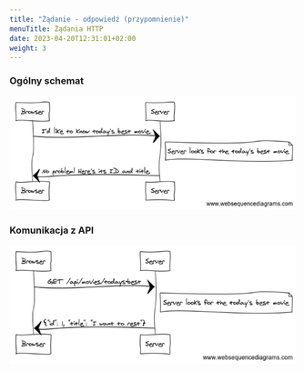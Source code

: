 ```yaml
---
title: "Żądanie - odpowiedź (przypomnienie)"
menuTitle: Żądania HTTP
date: 2023-04-20T12:31:01+02:00
weight: 3
---
```


### Ogólny schemat

![](req1.png?lightbox=false)

### Komunikacja z API

![](req2.png?lightbox=false)
